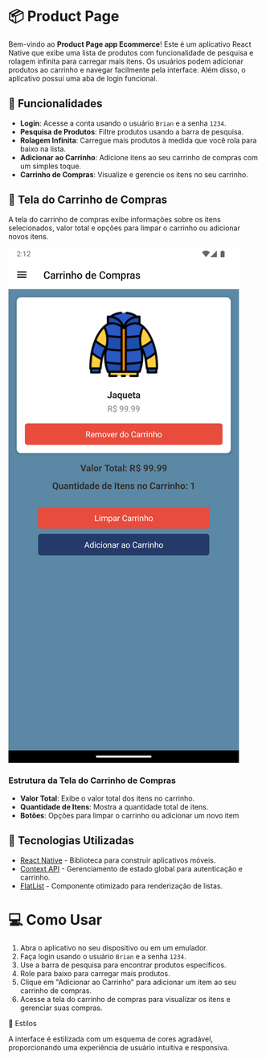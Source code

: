 # 📦 Product Page

Bem-vindo ao **Product Page app Ecommerce**! Este é um aplicativo React Native que exibe uma lista de produtos com funcionalidade de pesquisa e rolagem infinita para carregar mais itens. Os usuários podem adicionar produtos ao carrinho e navegar facilmente pela interface. Além disso, o aplicativo possui uma aba de login funcional.

## 🚀 Funcionalidades

- **Login**: Acesse a conta usando o usuário `Brian` e a senha `1234`.
- **Pesquisa de Produtos**: Filtre produtos usando a barra de pesquisa.
- **Rolagem Infinita**: Carregue mais produtos à medida que você rola para baixo na lista.
- **Adicionar ao Carrinho**: Adicione itens ao seu carrinho de compras com um simples toque.
- **Carrinho de Compras**: Visualize e gerencie os itens no seu carrinho.

## 🛒 Tela do Carrinho de Compras

A tela do carrinho de compras exibe informações sobre os itens selecionados, valor total e opções para limpar o carrinho ou adicionar novos itens. 

![Tela do Carrinho de Compras](./README.md/Screenshot_1728742341.png)

### Estrutura da Tela do Carrinho de Compras

- **Valor Total**: Exibe o valor total dos itens no carrinho.
- **Quantidade de Itens**: Mostra a quantidade total de itens.
- **Botões**: Opções para limpar o carrinho ou adicionar um novo item

## 📱 Tecnologias Utilizadas

- [React Native](https://reactnative.dev/) - Biblioteca para construir aplicativos móveis.
- [Context API](https://reactjs.org/docs/context.html) - Gerenciamento de estado global para autenticação e carrinho.
- [FlatList](https://reactnative.dev/docs/flatlist) - Componente otimizado para renderização de listas.

# 💻 Como Usar

  1.   Abra o aplicativo no seu dispositivo ou em um emulador.
  2.   Faça login usando o usuário `Brian` e a senha `1234`.
  3.   Use a barra de pesquisa para encontrar produtos específicos.
  4.   Role para baixo para carregar mais produtos.
  5.   Clique em "Adicionar ao Carrinho" para adicionar um item ao seu carrinho de compras.
  6.   Acesse a tela do carrinho de compras para visualizar os itens e gerenciar suas compras.

🎨 Estilos

A interface é estilizada com um esquema de cores agradável, proporcionando uma experiência de usuário intuitiva e responsiva.
